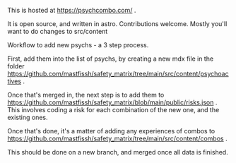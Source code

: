 This is hosted at https://psychcombo.com/ .

It is open source, and written in astro. Contributions welcome. Mostly you'll want to do changes to src/content


Workflow to add new psychs - a 3 step process.

First, add them into the list of psychs, by creating a new mdx file in the folder https://github.com/mastfissh/safety_matrix/tree/main/src/content/psychoactives . 

Once that's merged in, the next step is to add them to https://github.com/mastfissh/safety_matrix/blob/main/public/risks.json . This involves coding a risk for each combination of the new one, and the existing ones.

Once that's done, it's a matter of adding any experiences of combos to https://github.com/mastfissh/safety_matrix/tree/main/src/content/combos . 

This should be done on a new branch, and merged once all data is finished.
